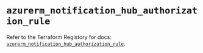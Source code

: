 # `azurerm_notification_hub_authorization_rule`

Refer to the Terraform Registory for docs: [`azurerm_notification_hub_authorization_rule`](https://registry.terraform.io/providers/hashicorp/azurerm/3.52.0/docs/resources/notification_hub_authorization_rule).
